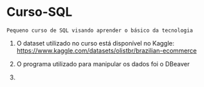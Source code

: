 # Curso-SQL
``Pequeno curso de SQL visando aprender o básico da tecnologia``

1.  O dataset utilizado no curso está disponível no Kaggle: https://www.kaggle.com/datasets/olistbr/brazilian-ecommerce

2.  O programa utilizado para manipular os dados foi o DBeaver

3.  
